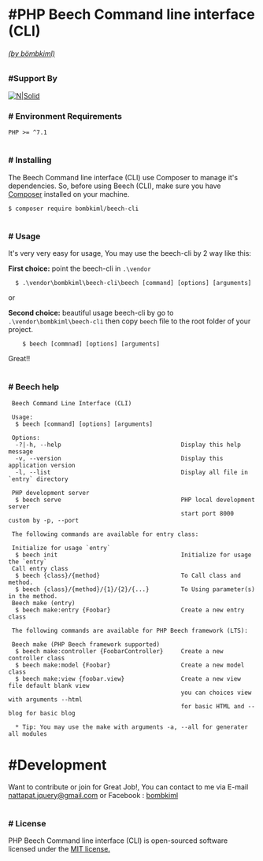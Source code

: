 # #PHP Beech Command line interface (CLI)
###### [(by bömbkiml)](https://www.facebook.com/bombkiml)

### #Support By
[![N|Solid](https://image.ibb.co/cyCpFe/beechcli_Plus_Beechx1.png)](https://github.com/bombkiml/beech-cli)

### # Environment Requirements
    
    PHP >= ^7.1

#
### # Installing
The Beech Command line interface (CLI) use Composer to manage it's dependencies. So, before using Beech (CLI), make sure you have [Composer](https://getcomposer.org/) installed on your machine.
    
    $ composer require bombkiml/beech-cli

#
### # Usage
It's very very easy for usage, You may use the beech-cli by 2 way like this:

**First choice:** point the beech-cli in ``.\vendor``

      $ .\vendor\bombkiml\beech-cli\beech [command] [options] [arguments]
        
or 

**Second choice:** beautiful usage beech-cli by go to `` .\vendor\bombkiml\beech-cli `` then copy `` beech `` file to the root folder of your project. 

        $ beech [commnad] [options] [arguments]
    
Great!!
#
### # Beech help
     
     Beech Command Line Interface (CLI)

     Usage:
      $ beech [command] [options] [arguments]

     Options:
      -?|-h, --help                                  Display this help message
      -v, --version                                  Display this application version
      -l, --list                                     Display all file in `entry` directory

     PHP development server
      $ beech serve                                  PHP local development server 
                                                     start port 8000 custom by -p, --port   

     The following commands are available for entry class:

     Initialize for usage `entry`
      $ beech init                                   Initialize for usage the `entry`
     Call entry class
      $ beech {class}/{method}                       To Call class and method.
      $ beech {class}/{method}/{1}/{2}/{...}         To Using parameter(s) in the method.
     Beech make (entry)
      $ beech make:entry {Foobar}                    Create a new entry class

     The following commands are available for PHP Beech framework (LTS):

     Beech make (PHP Beech framework supported)
      $ beech make:controller {FoobarController}     Create a new controller class
      $ beech make:model {Foobar}                    Create a new model class
      $ beech make:view {foobar.view}                Create a new view file default blank view
                                                     you can choices view with arguments --html
                                                     for basic HTML and --blog for basic blog

      * Tip: You may use the make with arguments -a, --all for generater all modules

#
# #Development
Want to contribute or join for Great Job!, You can contact to me via E-mail nattapat.jquery@gmail.com or Facebook : [bombkiml](https://www.facebook.com/bombkiml)
#
### # License
PHP Beech Command line interface (CLI) is open-sourced software licensed under the [MIT license.](https://opensource.org/licenses/MIT)

